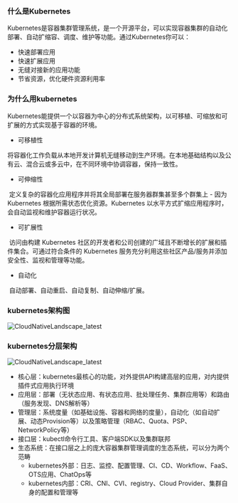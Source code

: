 ### 什么是Kubernetes 

​	Kubernetes是容器集群管理系统，是一个开源平台，可以实现容器集群的自动化部署、自动扩缩容、调度、维护等功能。通过Kubernetes你可以：

- 快速部署应用
- 快速扩展应用
- 无缝对接新的应用功能
- 节省资源，优化硬件资源利用率



### 为什么用kubernetes

​		Kubernetes能提供一个以容器为中心的分布式系统架构，以可移植、可缩放和可扩展的方式实现基于容器的环境。

- 可移植性

​       将容器化工作负载从本地开发计算机无缝移动到生产环境。在本地基础结构以及公有云、混合云或多云中，在不同环境中协调容器，保持一致性。

- 可伸缩性

​       定义复杂的容器化应用程序并将其全局部署在服务器群集甚至多个群集上 - 因为 Kubernetes 根据所需状态优化资源。Kubernetes 以水平方式扩缩应用程序时，会自动监视和维护容器运行状况。

- 可扩展性

​       访问由构建 Kubernetes 社区的开发者和公司创建的广域且不断增长的扩展和插件集合。可通过符合条件的 Kubernetes 服务充分利用这些社区产品/服务并添加安全性、监视和管理等功能。

- 自动化

​       自动部署、自动重启、自动复制、自动伸缩/扩展。



### kubernetes架构图

![CloudNativeLandscape_latest](https://feisky.gitbooks.io/kubernetes/architecture/images/architecture.png)





### kubernetes分层架构

![CloudNativeLandscape_latest](https://feisky.gitbooks.io/kubernetes/architecture/images/14937095836427.jpg)



- 核心层：kubernetes最核心的功能，对外提供API构建高层的应用，对内提供插件式应用执行环境
- 应用层：部署（无状态应用、有状态应用、批处理任务、集群应用等）和路由（服务发现、DNS解析等）
- 管理层：系统度量（如基础设施、容器和网络的度量），自动化（如自动扩展、动态Provision等）以及策略管理（RBAC、Quota、PSP、NetworkPolicy等）
- 接口层：kubectl命令行工具、客户端SDK以及集群联邦
- 生态系统：在接口层之上的庞大容器集群管理调度的生态系统，可以分为两个范畴
  - kubernetes外部：日志、监控、配置管理、CI、CD、Workflow、FaaS、OTS应用、ChatOps等
  - kubernetes内部：CRI、CNI、CVI、registry、Cloud Provider、集群自身的配置和管理等


